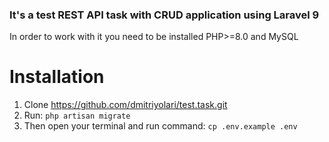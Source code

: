 ### It's a test REST API task with CRUD application using Laravel 9
In order to work with it you need to be installed PHP>=8.0 and MySQL
# Installation
1. Clone https://github.com/dmitriyolari/test.task.git
2. Run: `php artisan migrate`
3. Then open your terminal and run command: `cp .env.example .env`
